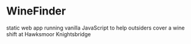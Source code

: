 # WineFinder
static web app running vanilla JavaScript to help outsiders cover a wine shift at Hawksmoor Knightsbridge
